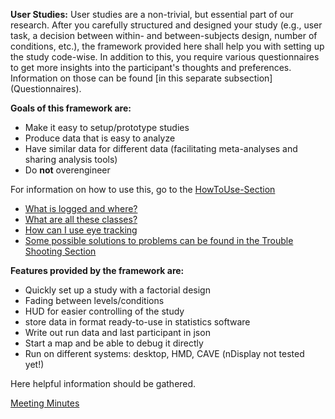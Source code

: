 **User Studies:**
User studies are a non-trivial, but essential part of our research. After you carefully structured and designed your study (e.g., user task, a decision between within- and between-subjects design, number of conditions, etc.), the framework provided here shall help you with setting up the study code-wise. In addition to this, you require various questionnaires to get more insights into the participant's thoughts and preferences. Information on those can be found [in this separate subsection] (Questionnaires).

**Goals of this framework are:**
* Make it easy to setup/prototype studies
* Produce data that is easy to analyze
* Have similar data for different data (facilitating meta-analyses and sharing analysis tools)
* Do **not** overengineer

For information on how to use this, go to the [HowToUse-Section](HowToUse)

- [What is logged and where?](Logging)
- [What are all these classes?](Architecture)
- [How can I use eye tracking](EyeTracking)
- [Some possible solutions to problems can be found in the Trouble Shooting Section](Trouble-Shooting)

**Features provided by the framework are:**
* Quickly set up a study with a factorial design
* Fading between levels/conditions
* HUD for easier controlling of the study
* store data in format ready-to-use in statistics software
* Write out run data and last participant in json
* Start a map and be able to debug it directly
* Run on different systems: desktop, HMD, CAVE (nDisplay not tested yet!)

Here helpful information should be gathered.

[Meeting Minutes](meeting-minutes)